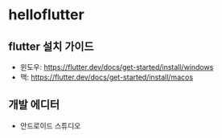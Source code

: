 # helloflutter

## flutter 설치 가이드
- 윈도우: https://flutter.dev/docs/get-started/install/windows
- 맥: https://flutter.dev/docs/get-started/install/macos

## 개발 에디터
- 안드로이드 스튜디오 

